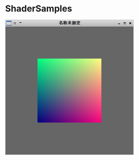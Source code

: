 # ShaderSamples

![prac01ss](https://github.com/Lacty/ShaderSamples/blob/master/prac01/prac01.png?raw=true "prac01.png")
